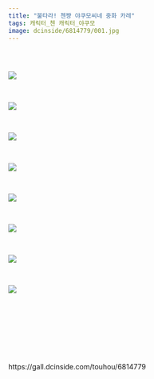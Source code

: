 ```yaml
---
title: "불타라! 첸쨩 야쿠모씨네 중화 카레"
tags: 캐릭터_첸 캐릭터_야쿠모
image: dcinside/6814779/001.jpg
---
```

<div class="article">
<div style="overflow:hidden;">
<p><br/></p><p style="text-align: left;"><img src="{{ site.nasurl }}/dcinside/6814779/001.jpg"/></p><p><br/></p><p style="text-align: left;"><img src="{{ site.nasurl }}/dcinside/6814779/002.jpg"/></p><p><br/></p><p style="text-align: left;"><img src="{{ site.nasurl }}/dcinside/6814779/003.jpg"/></p><p><br/></p><p style="text-align: left;"><img src="{{ site.nasurl }}/dcinside/6814779/004.jpg"/></p><p><br/></p><p style="text-align: left;"><img src="{{ site.nasurl }}/dcinside/6814779/005.jpg"/></p><p><br/></p><p style="text-align: left;"><img src="{{ site.nasurl }}/dcinside/6814779/006.jpg"/></p><p><br/></p><p style="text-align: left;"><img src="{{ site.nasurl }}/dcinside/6814779/007.jpg"/></p><p><br/></p><p style="text-align: left;"><img src="{{ site.nasurl }}/dcinside/6814779/008.jpg"/></p><p style="text-align: left;"><br/></p><p style="text-align: left;"><br/></p><p><br/></p> </div></div>
<br/>
<p id="refer">https://gall.dcinside.com/touhou/6814779</p>
<br/>
